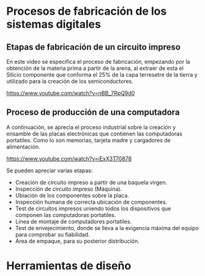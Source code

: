 # Procesos de fabricación de los sistemas digitales

## Etapas de fabricación de un circuito impreso

En este video se especifica el proceso de fabricación, empezando por la obtención de la materia prima a partir de la arena, al extraer de esta el Silicio
componente que conforma el 25% de la capa terresetre de la tierra y utilizado para la creación de los semiconductores.

https://www.youtube.com/watch?v=nBB_7RpQ9d0

## Proceso de producción de una computadora

A continuación, se aprecia el proceso industrial sobre la creación y ensamble de las placas electrónicas que contienen las computadoras portatiles. Como lo son memorias, 
tarjeta madre y cargadores de alimentación.

https://www.youtube.com/watch?v=iExX3T70878

Se pueden apreciar varias etapas:
- Creación de circuito impreso a partir de una baquela virgen.
- Inspección de circuito impreso (Máquina).
- Ubiación de los componentes sobre la placa.
- Inspección humana de correcta ubicación de componentes.
- Test de circuitos impresos uniendo todos los dispositivos que componen las computadoras portatiles.
- Linea de montaje de computadores portatiles.
- Test de envejecimiento, donde se lleva a la exigencia máxima del equipo para comprobar su fiabilidad.
- Área de empaque, para su posterior distribución.

# Herramientas de diseño


